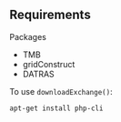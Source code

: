 ## Requirements

Packages

* TMB
* gridConstruct
* DATRAS

To use `downloadExchange()`:

```shell
apt-get install php-cli
```
